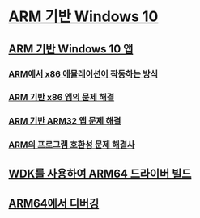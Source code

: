 # [ARM 기반 Windows 10](/windows/arm)
## [ARM 기반 Windows 10 앱](/windows/uwp/porting/apps-on-arm)
### [ARM에서 x86 에뮬레이션이 작동하는 방식](/windows/uwp/porting/apps-on-arm-x86-emulation)
### [ARM 기반 x86 앱의 문제 해결](/windows/uwp/porting/apps-on-arm-troubleshooting-x86)
### [ARM 기반 ARM32 앱 문제 해결](/windows/uwp/porting/apps-on-arm-troubleshooting-arm32)
### [ARM의 프로그램 호환성 문제 해결사](/windows/uwp/porting/apps-on-arm-program-compat-troubleshooter)
## [WDK를 사용하여 ARM64 드라이버 빌드](/windows-hardware/drivers/develop/building-arm64-drivers)
## [ARM64에서 디버깅](/windows-hardware/drivers/debugger/debugging-arm64)